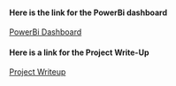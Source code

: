 #### Here is the link for the PowerBi dashboard
[PowerBi Dashboard](https://1drv.ms/u/s!Avegg-l1giUxhKo29Ni07jfgdqAsDg?e=Ej9gZo)

#### Here is a link for the Project Write-Up
[Project Writeup](https://ashleyhonda.wixsite.com/portfolio2/post/anti-trans-bills-proposed-in-the-us-project)
